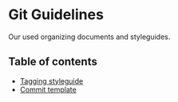 # Git Guidelines

Our used organizing documents and styleguides.

## Table of contents

- [Tagging styleguide](Tagging-styleguide.md)
- [Commit template](Commit-template.md)
